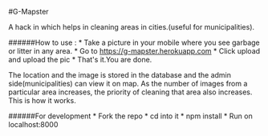 #G-Mapster

A hack in which helps in cleaning areas in cities.(useful for municipalities).

######How to use : 
	* Take a picture in your mobile where you see garbage or litter in any area.
	* Go to https://g-mapster.herokuapp.com
	* Click upload and upload the pic
	* That's it.You are done.

The location and the image is stored in the database and the admin side(municipalities) can view it on map.
As the number of images from a particular area increases, the priority of cleaning that area also increases.
This is how it works.

######For development
	* Fork the repo
	* cd into it
	* npm install
	* Run on localhost:8000